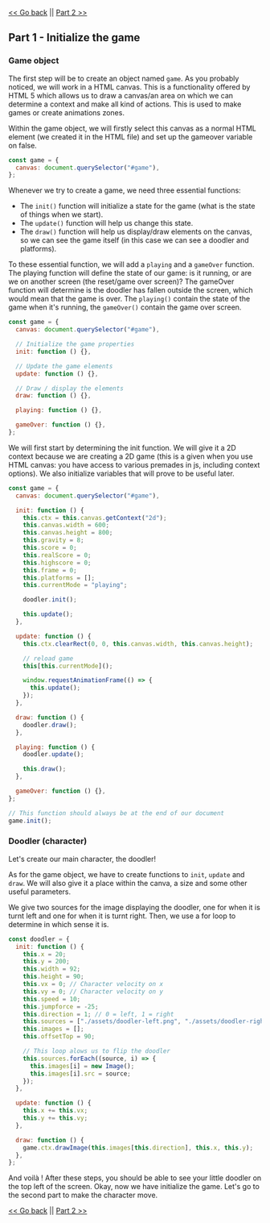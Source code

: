 [<< Go back](./README.md) || [Part 2 >>](./part_2.md)

## Part 1 - Initialize the game

### Game object

The first step will be to create an object named `game`. As you probably noticed, we will work in a HTML canvas. This is a functionality offered by HTML 5 which allows us to draw a canvas/an area on which we can determine a context and make all kind of actions. This is used to make games or create animations zones.

Within the game object, we will firstly select this canvas as a normal HTML element (we created it in the HTML file) and set up the gameover variable on false.

```javascript
const game = {
  canvas: document.querySelector("#game"),
};
```

Whenever we try to create a game, we need three essential functions:

* The ```init()``` function will initialize a state for the game (what is the state of things when we start).
* The ```update()``` function will help us change this state.
* The ```draw()``` function will help us display/draw elements on the canvas, so we can see the game itself (in this case we can see a doodler and platforms).

To these essential function, we will add a `playing` and a `gameOver` function. The playing function will define the state of our game: is it running, or are we on another screen (the reset/game over screen)? The gameOver function will determine is the doodler has fallen outside the screen, which would mean that the game is over. The ```playing()``` contain the state of the game when it's running, the ```gameOver()``` contain the game over screen.

```javascript
const game = {
  canvas: document.querySelector("#game"),

  // Initialize the game properties
  init: function () {},

  // Update the game elements
  update: function () {},

  // Draw / display the elements
  draw: function () {},

  playing: function () {},

  gameOver: function () {},
};
```

We will first start by determining the init function. We will give it a 2D context because we are creating a 2D game (this is a given when you use HTML canvas: you have access to various premades in js, including context options).
We also initialize variables that will prove to be useful later.

```javascript
const game = {
  canvas: document.querySelector("#game"),

  init: function () {
    this.ctx = this.canvas.getContext("2d");
    this.canvas.width = 600;
    this.canvas.height = 800;
    this.gravity = 8;
    this.score = 0;
    this.realScore = 0;
    this.highscore = 0;
    this.frame = 0;
    this.platforms = [];
    this.currentMode = "playing";

    doodler.init();

    this.update();
  },

  update: function () {
    this.ctx.clearRect(0, 0, this.canvas.width, this.canvas.height);

    // reload game
    this[this.currentMode]();

    window.requestAnimationFrame(() => {
      this.update();
    });
  },

  draw: function () {
    doodler.draw();
  },

  playing: function () {
    doodler.update();

    this.draw();
  },

  gameOver: function () {},
};

// This function should always be at the end of our document
game.init();
```

### Doodler (character)

Let's create our main character, the doodler!

As for the game object, we have to create functions to ```init```, ```update``` and ```draw```. We will also give it a place within the canva, a size and some other useful parameters.

We give two sources for the image displaying the doodler, one for when it is turnt left and one for when it is turnt right. Then, we use a for loop to determine in which sense it is.

```javascript
const doodler = {
  init: function () {
    this.x = 20;
    this.y = 200;
    this.width = 92;
    this.height = 90;
    this.vx = 0; // Character velocity on x
    this.vy = 0; // Character velocity on y
    this.speed = 10;
    this.jumpforce = -25;
    this.direction = 1; // 0 = left, 1 = right
    this.sources = ["./assets/doodler-left.png", "./assets/doodler-right.png"];
    this.images = [];
    this.offsetTop = 90;

    // This loop alows us to flip the doodler
    this.sources.forEach((source, i) => {
      this.images[i] = new Image();
      this.images[i].src = source;
    });
  },

  update: function () {
    this.x += this.vx;
    this.y += this.vy;
  },

  draw: function () {
    game.ctx.drawImage(this.images[this.direction], this.x, this.y);
  },
};
```

And voilà ! After these steps, you should be able to see your little doodler on the top left of the screen.
Okay, now we have initialize the game. Let's go to the second part to make the character move.

[<< Go back](./README.md) || [Part 2 >>](./part_2.md)
